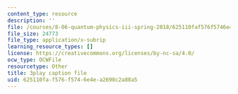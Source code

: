 ```yaml
---
content_type: resource
description: ''
file: /courses/8-06-quantum-physics-iii-spring-2018/625110faf576f5746e4ea2690c2a88a5_U4zZhQz1Xqc.srt
file_size: 24773
file_type: application/x-subrip
learning_resource_types: []
license: https://creativecommons.org/licenses/by-nc-sa/4.0/
ocw_type: OCWFile
resourcetype: Other
title: 3play caption file
uid: 625110fa-f576-f574-6e4e-a2690c2a88a5
---
```

